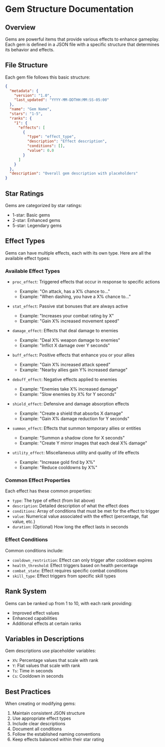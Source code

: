 # Gem Structure Documentation

## Overview

Gems are powerful items that provide various effects to enhance gameplay. Each gem is defined in a JSON file with a specific structure that determines its behavior and effects.

## File Structure

Each gem file follows this basic structure:

```json
{
  "metadata": {
    "version": "1.0",
    "last_updated": "YYYY-MM-DDTHH:MM:SS-05:00"
  },
  "name": "Gem Name",
  "stars": "1-5",
  "ranks": {
    "1": {
      "effects": [
        {
          "type": "effect_type",
          "description": "Effect description",
          "conditions": [],
          "value": 0.0
        }
      ]
    }
  },
  "description": "Overall gem description with placeholders"
}
```

## Star Ratings

Gems are categorized by star ratings:

- 1-star: Basic gems
- 2-star: Enhanced gems
- 5-star: Legendary gems

## Effect Types

Gems can have multiple effects, each with its own type. Here are all the available effect types:

### Available Effect Types

- `proc_effect`: Triggered effects that occur in response to specific actions
  - Example: "On attack, has a X% chance to..."
  - Example: "When dashing, you have a X% chance to..."

- `stat_effect`: Passive stat bonuses that are always active
  - Example: "Increases your combat rating by X"
  - Example: "Gain X% increased movement speed"

- `damage_effect`: Effects that deal damage to enemies
  - Example: "Deal X% weapon damage to enemies"
  - Example: "Inflict X damage over Y seconds"

- `buff_effect`: Positive effects that enhance you or your allies
  - Example: "Gain X% increased attack speed"
  - Example: "Nearby allies gain Y% increased damage"

- `debuff_effect`: Negative effects applied to enemies
  - Example: "Enemies take X% increased damage"
  - Example: "Slow enemies by X% for Y seconds"

- `shield_effect`: Defensive and damage absorption effects
  - Example: "Create a shield that absorbs X damage"
  - Example: "Gain X% damage reduction for Y seconds"

- `summon_effect`: Effects that summon temporary allies or entities
  - Example: "Summon a shadow clone for X seconds"
  - Example: "Create Y mirror images that each deal X% damage"

- `utility_effect`: Miscellaneous utility and quality of life effects
  - Example: "Increase gold find by X%"
  - Example: "Reduce cooldowns by X%"

### Common Effect Properties

Each effect has these common properties:

- `type`: The type of effect (from list above)
- `description`: Detailed description of what the effect does
- `conditions`: Array of conditions that must be met for the effect to trigger
- `value`: Numerical value associated with the effect (percentage, flat value, etc.)
- `duration`: (Optional) How long the effect lasts in seconds

### Effect Conditions

Common conditions include:

- `cooldown_restriction`: Effect can only trigger after cooldown expires
- `health_threshold`: Effect triggers based on health percentage
- `combat_state`: Effect requires specific combat conditions
- `skill_type`: Effect triggers from specific skill types

## Rank System

Gems can be ranked up from 1 to 10, with each rank providing:

- Improved effect values
- Enhanced capabilities
- Additional effects at certain ranks

## Variables in Descriptions

Gem descriptions use placeholder variables:

- `X%`: Percentage values that scale with rank
- `Y`: Flat values that scale with rank
- `Ts`: Time in seconds
- `Cs`: Cooldown in seconds

## Best Practices

When creating or modifying gems:

1. Maintain consistent JSON structure
2. Use appropriate effect types
3. Include clear descriptions
4. Document all conditions
5. Follow the established naming conventions
6. Keep effects balanced within their star rating

